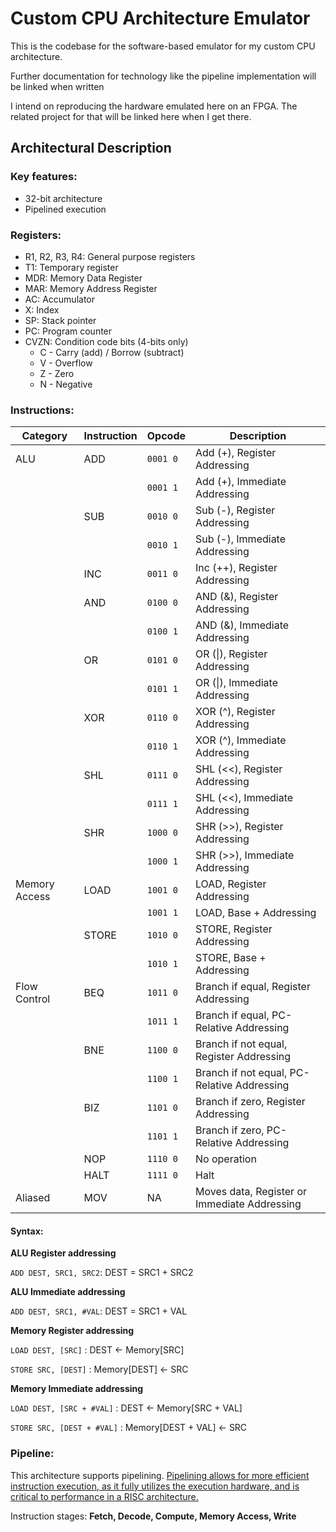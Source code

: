 # Custom CPU Architecture Emulator
This is the codebase for the software-based emulator for my custom CPU architecture.

Further documentation for technology like the pipeline implementation will be linked when written

I intend on reproducing the hardware emulated here on an FPGA.
The related project for that will be linked here when I get there.

## Architectural Description
### Key features:
- 32-bit architecture
- Pipelined execution

### Registers:
-   R1, R2, R3, R4: General purpose registers
-   T1: Temporary register
-  MDR: Memory Data Register
-  MAR: Memory Address Register
-   AC: Accumulator
-    X: Index
-   SP: Stack pointer
-   PC: Program counter
- CVZN: Condition code bits (4-bits only)
     - C - Carry (add) / Borrow (subtract)
     - V - Overflow
     - Z - Zero
     - N - Negative

### Instructions:

|    Category   | Instruction |  Opcode  |                 Description                  |
| ------------- | ----------- | -------- | -------------------------------------------- |
|           ALU |         ADD | `0001 0` | Add (+), Register Addressing                 |
|               |             | `0001 1` | Add (+), Immediate Addressing                |
|               |         SUB | `0010 0` | Sub (-), Register Addressing                 |
|               |             | `0010 1` | Sub (-), Immediate Addressing                |
|               |         INC | `0011 0` | Inc (++), Register Addressing                |
|               |         AND | `0100 0` | AND (&), Register Addressing                 |
|               |             | `0100 1` | AND (&), Immediate Addressing                |
|               |          OR | `0101 0` |  OR (&#124;), Register Addressing            |
|               |             | `0101 1` |  OR (&#124;), Immediate Addressing           |
|               |         XOR | `0110 0` | XOR (^), Register Addressing                 |
|               |             | `0110 1` | XOR (^), Immediate Addressing                |
|               |         SHL | `0111 0` | SHL (<<), Register Addressing                |
|               |             | `0111 1` | SHL (<<), Immediate Addressing               |
|               |         SHR | `1000 0` | SHR (>>), Register Addressing                |
|               |             | `1000 1` | SHR (>>), Immediate Addressing               |
| Memory Access |        LOAD | `1001 0` | LOAD, Register Addressing                    |
|               |             | `1001 1` | LOAD, Base + Addressing                      |
|               |       STORE | `1010 0` | STORE, Register Addressing                   |
|               |             | `1010 1` | STORE, Base + Addressing                     |
|  Flow Control |         BEQ | `1011 0` | Branch if equal, Register Addressing         |
|               |             | `1011 1` | Branch if equal, PC-Relative Addressing      |
|               |         BNE | `1100 0` | Branch if not equal, Register Addressing     |
|               |             | `1100 1` | Branch if not equal, PC-Relative Addressing  |
|               |         BIZ | `1101 0` | Branch if zero, Register Addressing          |
|               |             | `1101 1` | Branch if zero, PC-Relative Addressing       |
|               |         NOP | `1110 0` | No operation                                 |
|               |        HALT | `1111 0` | Halt                                         |
|    Aliased    |         MOV |    NA    | Moves data, Register or Immediate Addressing |

#### Syntax:
**ALU Register addressing**

`ADD DEST, SRC1, SRC2`: DEST = SRC1 + SRC2

**ALU Immediate addressing**

`ADD DEST, SRC1, #VAL`: DEST = SRC1 + VAL

**Memory Register addressing**

`LOAD DEST, [SRC]` : DEST <- Memory[SRC]

`STORE SRC, [DEST]` : Memory[DEST] <- SRC

**Memory Immediate addressing**

`LOAD DEST, [SRC + #VAL]` : DEST <- Memory[SRC + VAL]

`STORE SRC, [DEST + #VAL]` : Memory[DEST + VAL] <- SRC

### Pipeline:
This architecture supports pipelining. [Pipelining allows for more efficient instruction
execution, as it fully utilizes the execution hardware, and is critical to performance
in a RISC architecture.](https://en.wikipedia.org/wiki/Instruction_pipelining)

Instruction stages: **Fetch, Decode, Compute, Memory Access, Write**
